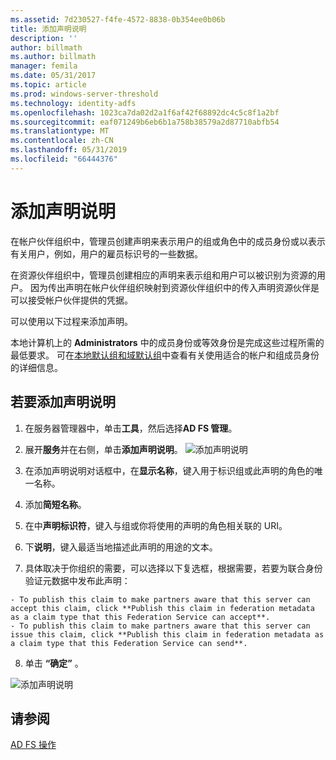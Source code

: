 ```yaml
---
ms.assetid: 7d230527-f4fe-4572-8838-0b354ee0b06b
title: 添加声明说明
description: ''
author: billmath
ms.author: billmath
manager: femila
ms.date: 05/31/2017
ms.topic: article
ms.prod: windows-server-threshold
ms.technology: identity-adfs
ms.openlocfilehash: 1023ca7da02d2a1f6af42f68892dc4c5c8f1a2bf
ms.sourcegitcommit: eaf071249b6eb6b1a758b38579a2d87710abfb54
ms.translationtype: MT
ms.contentlocale: zh-CN
ms.lasthandoff: 05/31/2019
ms.locfileid: "66444376"
---
```

# <a name="add-a-claim-description"></a>添加声明说明


在帐户伙伴组织中，管理员创建声明来表示用户的组或角色中的成员身份或以表示有关用户，例如，用户的雇员标识号的一些数据。

在资源伙伴组织中，管理员创建相应的声明来表示组和用户可以被识别为资源的用户。 因为传出声明在帐户伙伴组织映射到资源伙伴组织中的传入声明资源伙伴是可以接受帐户伙伴提供的凭据。 

可以使用以下过程来添加声明。

本地计算机上的 **Administrators** 中的成员身份或等效身份是完成这些过程所需的最低要求。  可在[本地默认组和域默认组](https://go.microsoft.com/fwlink/?LinkId=83477)中查看有关使用适合的帐户和组成员身份的详细信息。

## <a name="to-add-a-claim-description"></a>若要添加声明说明

1. 在服务器管理器中，单击**工具**，然后选择**AD FS 管理**。 

2. 展开**服务**并在右侧，单击**添加声明说明**。
   ![添加声明说明](media/Add-a-Claim-Description/claimdesc1.png)

3. 在添加声明说明对话框中，在**显示名称**，键入用于标识组或此声明的角色的唯一名称。

4. 添加**简短名称**。

5. 在中**声明标识符**，键入与组或你将使用的声明的角色相关联的 URI。

6. 下**说明**，键入最适当地描述此声明的用途的文本。

7. 具体取决于你组织的需要，可以选择以下复选框，根据需要，若要为联合身份验证元数据中发布此声明：


~~~
- To publish this claim to make partners aware that this server can accept this claim, click **Publish this claim in federation metadata as a claim type that this Federation Service can accept**.
- To publish this claim to make partners aware that this server can issue this claim, click **Publish this claim in federation metadata as a claim type that this Federation Service can send**.
~~~

8. 单击 **“确定”** 。

![添加声明说明](media/Add-a-Claim-Description/claimdesc2.png)


## <a name="see-also"></a>请参阅  
[AD FS 操作](../../ad-fs/AD-FS-2016-Operations.md) 

